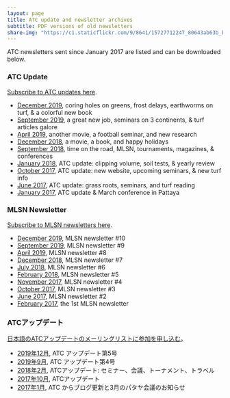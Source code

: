 ```yaml
---
layout: page
title: ATC update and newsletter archives
subtitle: PDF versions of old newsletters
share-img: "https://c1.staticflickr.com/9/8641/15727712247_80643ab63b_b_d.jpg"
---
```


ATC newsletters sent since January 2017 are listed and can be downloaded below. 

### ATC Update

[Subscribe to ATC updates here](https://www.asianturfgrass.com/lists/).

* [December 2019](http://www.files.asianturfgrass.com/201912_atc_update.pdf),  coring holes on greens, frost delays, earthworms on turf, & a colorful new book 
* [September 2019](http://www.files.asianturfgrass.com/201909_atc_update.pdf), a great new job, seminars on 3 continents, & turf articles galore
* [April 2019](http://www.files.asianturfgrass.com/201904_atc_update.pdf), another movie, a football seminar, and new research
* [December 2018](http://www.files.asianturfgrass.com/201812_atc_update.pdf), a movie, a book, and happy holidays
* [September 2018](http://files.asianturfgrass.com/201809_atc_update.pdf), time on the road, MLSN, tournaments, magazines, & conferences 
* [January 2018](http://files.asianturfgrass.com/201801_atc_update.pdf), ATC update: clipping volume, soil tests, & yearly review
* [October 2017](http://files.asianturfgrass.com/201710_atc_update.pdf), ATC update: new website, upcoming seminars, & new turf info 
* [June 2017](http://files.asianturfgrass.com/201706_atc_update.pdf), ATC update: grass roots, seminars, and turf reading 
* [January 2017](http://files.asianturfgrass.com/201701_atc_update.pdf), ATC update & March conference in Pattaya 

### MLSN Newsletter

[Subscribe to MLSN newsletters here](https://www.asianturfgrass.com/lists/).

* [December 2019](http://www.files.asianturfgrass.com/201912_mlsn_newsletter.pdf), MLSN newsletter #10
* [September 2019](http://www.files.asianturfgrass.com/201909_mlsn_newsletter.pdf), MLSN newsletter #9
* [April 2019](http://www.files.asianturfgrass.com/201904_mlsn_newsletter.pdf), MLSN newsletter #8
* [December 2018](http://files.asianturfgrass.com/201812_mlsn_newsletter.pdf), MLSN newsletter #7
* [July 2018](http://files.asianturfgrass.com/201807_mlsn_newsletter.pdf), MLSN newsletter #6
* [February 2018](http://files.asianturfgrass.com/201802_mlsn_newsletter.pdf), MLSN newsletter #5
* [November 2017](http://files.asianturfgrass.com/201711_mlsn_newsletter.pdf), MLSN newsletter #4
* [October 2017](http://files.asianturfgrass.com/201710_mlsn_newsletter.pdf), MLSN newsletter #3 
* [June 2017](http://files.asianturfgrass.com/201706_mlsn_newsletter.pdf), MLSN newsletter #2 
* [February 2017](http://files.asianturfgrass.com/201702_mlsn_newsletter.pdf), the 1st MLSN newsletter 

### ATCアップデート

[日本語のATCアップデートのメーリングリストに参加を申し込む](https://www.asianturfgrass.com/lists/)。

* [2019年12月](http://files.asianturfgrass.com/201912_atc_update_jp.pdf), ATC アップデート第5号 
* [2019年9月](http://files.asianturfgrass.com/201910_atc_update_jp.pdf), ATC アップデート第4号
* [2018年2月](http://files.asianturfgrass.com/201802_atc_update_jp.pdf), ATCアップデート: セミナー、会議、トーナメント、トラベル 
* [2017年10月](http://files.asianturfgrass.com/201710_atc_update_jp.pdf), ATCアップデート 
* [2017年1月](http://files.asianturfgrass.com/201701_atc_update_jp.pdf), ATC からブログ更新と3月のパタヤ会議のお知らせ 
